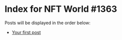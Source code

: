 # Index for NFT World #1363
Posts will be displayed in the order below:

- [Your first post](./001-first.md)


